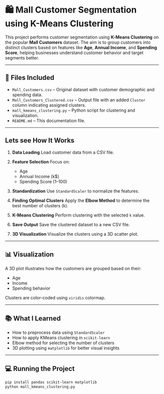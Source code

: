 
# 🛍️ Mall Customer Segmentation using K-Means Clustering

This project performs customer segmentation using **K-Means Clustering** on the popular **Mall Customers** dataset. The aim is to group customers into distinct clusters based on features like **Age**, **Annual Income**, and **Spending Score**, helping businesses understand customer behavior and target segments better.

---

## 📁 Files Included

* `Mall_Customers.csv` – Original dataset with customer demographic and spending data.
* `Mall_Customers_Clustered.csv` – Output file with an added `Cluster` column indicating assigned clusters.
* `mall_kmeans_clustering.py` – Python script for clustering and visualization.
* `README.md` – This documentation file.

---

## Lets see How It Works

1. **Data Loading**
   Load customer data from a CSV file.

2. **Feature Selection**
   Focus on:

   * Age
   * Annual Income (k\$)
   * Spending Score (1–100)

3. **Standardization**
   Use `StandardScaler` to normalize the features.

4. **Finding Optimal Clusters**
   Apply the **Elbow Method** to determine the best number of clusters (k).

5. **K-Means Clustering**
   Perform clustering with the selected `k` value.

6. **Save Output**
   Save the clustered dataset to a new CSV file.

7. **3D Visualization**
   Visualize the clusters using a 3D scatter plot.

---

## 📊 Visualization

A 3D plot illustrates how the customers are grouped based on their:

* Age
* Income
* Spending behavior

Clusters are color-coded using `viridis` colormap.

---

## 📚 What I Learned

* How to preprocess data using `StandardScaler`
* How to apply KMeans clustering in `scikit-learn`
* Elbow method for selecting the number of clusters
* 3D plotting using `matplotlib` for better visual insights


---

## 💻 Running  the Project

```bash
pip install pandas scikit-learn matplotlib
python mall_kmeans_clustering.py
